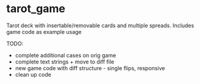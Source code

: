 # tarot_game
Tarot deck with insertable/removable cards and multiple spreads. Includes game code as example usage

TODO: 
- complete additional cases on orig game
- complete text strings + move to diff file
- new game code with diff structure - single flips, responsive
- clean up code
